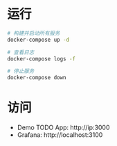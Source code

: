 

# 运行
```bash
# 构建并启动所有服务
docker-compose up -d

# 查看日志
docker-compose logs -f

# 停止服务
docker-compose down
```

# 访问
- Demo TODO App: http://ip:3000
- Grafana: http://localhost:3100
